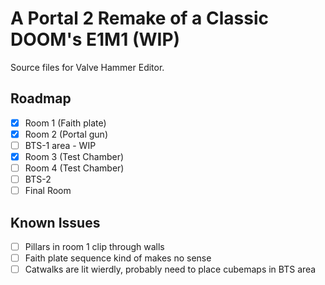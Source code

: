 # A Portal 2 Remake of a Classic DOOM's E1M1 (WIP)

Source files for Valve Hammer Editor.

## Roadmap
- [x] Room 1 (Faith plate)
- [x] Room 2 (Portal gun)
- [ ] BTS-1 area - WIP
- [x] Room 3 (Test Chamber)
- [ ] Room 4 (Test Chamber)
- [ ] BTS-2
- [ ] Final Room

## Known Issues
- [ ] Pillars in room 1 clip through walls
- [ ] Faith plate sequence kind of makes no sense
- [ ] Catwalks are lit wierdly, probably need to place cubemaps in BTS area

